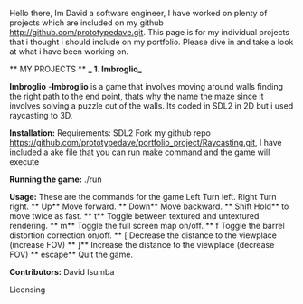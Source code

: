 Hello there, Im David a software engineer, I have worked on plenty of projects which are included on my github http://github.com/prototypedave.git. This page is for my individual projects that i thought i should include on my portfolio. Please dive in and take a look at what i have been working on. 

** MY PROJECTS **
**_  1. Imbroglio_**

**Imbroglio** 
-**Imbroglio** is a game that involves moving around walls finding the right path to the end point, thats why the name the maze since it involves solving a puzzle out of the walls. Its coded in SDL2 in 2D but i used raycasting to 3D.


**Installation:**
Requirements: SDL2
Fork my github repo https://github.com/prototypedave/portfolio_project/Raycasting.git, I have included a ake file that you can run make command and the game will execute

**Running the game:** 
./run

**Usage:**
These are the commands for the game Left Turn left. Right Turn right. ** Up** Move forward. ** Down** Move backward. ** Shift Hold** to move twice as fast. ** t** Toggle between textured and untextured rendering. ** m** Toggle the full screen map on/off. ** f Toggle the barrel distortion correction on/off. ** [ Decrease the distance to the viewplace (increase FOV) ** ]** Increase the distance to the viewplace (decrease FOV) ** escape** Quit the game.

**Contributors:**
David Isumba

Licensing
  
  
